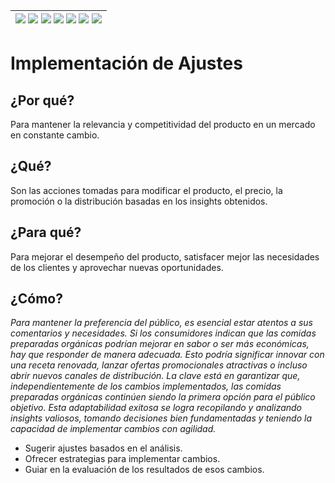 <div align=right>

|[![](https://img.shields.io/badge/-Inicio-FFF?style=flat&logo=Emlakjet&logoColor=black)](/README.md) [![](https://img.shields.io/badge/-Introducción-FFF?style=flat)](/documentos/intro.md) [![](https://img.shields.io/badge/-Panorámica-FFF?style=flat)](/documentos/panorámica.md) [![](https://img.shields.io/badge/-Prompts-FFF?style=flat)](/documentos/prompts/README.md) [![](https://img.shields.io/badge/-Ingeniería_de_prompts-FFF?style=flat)](/documentos/ingenieriaDePrompts/README.md) [![](https://img.shields.io/badge/-Patrones-FFF?style=flat)](/documentos/ingenieriaDePrompts/patrones/README.md) [![](https://img.shields.io/badge/-casos_de_uso-FFF?style=flat)](/documentos/casosDeUso/README.md)|
|-|

</div>

# Implementación de Ajustes

## ¿Por qué?

Para mantener la relevancia y competitividad del producto en un mercado en constante cambio.

## ¿Qué?

Son las acciones tomadas para modificar el producto, el precio, la promoción o la distribución basadas en los insights obtenidos.

## ¿Para qué?

Para mejorar el desempeño del producto, satisfacer mejor las necesidades de los clientes y aprovechar nuevas oportunidades.

## ¿Cómo? 

*Para mantener la preferencia del público, es esencial estar atentos a sus comentarios y necesidades. Si los consumidores indican que las comidas preparadas orgánicas podrían mejorar en sabor o ser más económicas, hay que responder de manera adecuada. Esto podría significar innovar con una receta renovada, lanzar ofertas promocionales atractivas o incluso abrir nuevos canales de distribución. La clave está en garantizar que, independientemente de los cambios implementados, las comidas preparadas orgánicas continúen siendo la primera opción para el público objetivo. Esta adaptabilidad exitosa se logra recopilando y analizando insights valiosos, tomando decisiones bien fundamentadas y teniendo la capacidad de implementar cambios con agilidad.*

- Sugerir ajustes basados en el análisis.
- Ofrecer estrategias para implementar cambios.
- Guiar en la evaluación de los resultados de esos cambios.
